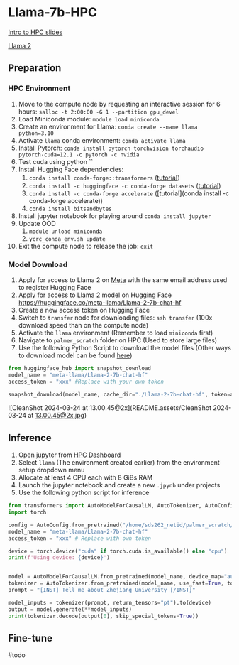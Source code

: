 # Llama-7b-HPC

[Intro to HPC slides](https://docs.google.com/presentation/d/1ZVclDpcvBGjm6CYcPu5WaiwdBvfCX7kjw6cy6tQmZD4/edit#slide=id.g292759f6b3d_0_0) 

[Llama 2](https://huggingface.co/meta-llama/Llama-2-7b-chat-hf)

## Preparation

### HPC Environment

1. Move to the compute node by requesting an interactive session for 6 hours: `salloc -t 2:00:00 -G 1 --partition gpu_devel`
2. Load Miniconda module: `module load miniconda`
3. Create an environment for Llama: `conda create --name llama python=3.10`
4. Activate `llama` conda environment: `conda activate llama`
5. Install Pytorch: `conda install pytorch torchvision torchaudio pytorch-cuda=12.1 -c pytorch -c nvidia`
6. Test cuda using python ``
7. Install Hugging Face dependencies: 
   1. `conda install conda-forge::transformers` ([tutorial](https://huggingface.co/docs/transformers/installation)）
   2. `conda install -c huggingface -c conda-forge datasets` ([tutorial](https://huggingface.co/docs/datasets/installation))
   3. `conda install -c conda-forge accelerate` ([tutorial](conda install -c conda-forge accelerate))
   4. `conda install bitsandbytes`
8. Install jupyter notebook for playing around `conda install jupyter`
9. Update OOD
   1. `module unload miniconda`
   2. `ycrc_conda_env.sh update`
10. Exit the compute node to release the job: `exit`

### Model Download

1. Apply for access to Llama 2 on [Meta](https://llama.meta.com/llama-downloads) with the same email address used to register Hugging Face
2. Apply for access to Llama 2 model on Hugging Face https://huggingface.co/meta-llama/Llama-2-7b-chat-hf
3. Create a new access token on Hugging Face
4. Switch to `transfer` node for downloading files: `ssh transfer` (100x download speed than on the compute node)
5. Activate the `llama` environment (Remember to load `miniconda` first)
6. Navigate to `palmer_scratch` folder on HPC (Used to store large files)
7. Use the following Python Script to download the model files (Other ways to download model can be found [here](https://huggingface.co/docs/transformers/installation))

```python
from huggingface_hub import snapshot_download
model_name = "meta-llama/Llama-2-7b-chat-hf"
access_token = "xxx" #Replace with your own token

snapshot_download(model_name, cache_dir="./Llama-2-7b-chat-hf", token=access_token)
```

![CleanShot 2024-03-24 at 13.00.45@2x](README.assets/CleanShot 2024-03-24 at 13.00.45@2x.jpg)

## Inference

1. Open jupyter from [HPC Dashboard](https://sds262.ycrc.yale.edu/pun/sys/dashboard)
2. Select `llama` (The environment created earlier) from the environment setup dropdown menu
3. Allocate at least 4 CPU each with 8 GiBs RAM
4. Launch the jupyter notebook and create a new `.jpynb` under projects
5. Use the following python script for inference

```python
from transformers import AutoModelForCausalLM, AutoTokenizer, AutoConfig
import torch

config = AutoConfig.from_pretrained("/home/sds262_netid/palmer_scratch/Llama-2-7b-chat-hf/config.json") # Replace with own netid or other path for Llama model
model_name = "meta-llama/Llama-2-7b-chat-hf"
access_token = "xxx" # Replace with own token

device = torch.device("cuda" if torch.cuda.is_available() else "cpu")
print(f'Using device: {device}')


model = AutoModelForCausalLM.from_pretrained(model_name, device_map="auto", token=access_token)
tokenizer = AutoTokenizer.from_pretrained(model_name, use_fast=True, token=access_token)
prompt = "[INST] Tell me about Zhejiang University [/INST]"

model_inputs = tokenizer(prompt, return_tensors="pt").to(device)
output = model.generate(**model_inputs)
print(tokenizer.decode(output[0], skip_special_tokens=True))
```

## Fine-tune

#todo

